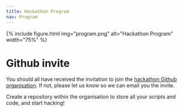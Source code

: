 ```yaml
---
title: Hackathon Program
nav: Program
---
```


{% include figure.html img="program.png" alt="Hackathon Program" width="75%" %}

# Github invite

You should all have received the invitation to join the 
[hackathon Github organisation](https://github.com/2023-asi-ozsinglecell-hackathon).
If not, please let us know so we can email you the invite. 

Create a repository within the organisation to store all your scripts and
code, and start hacking!
